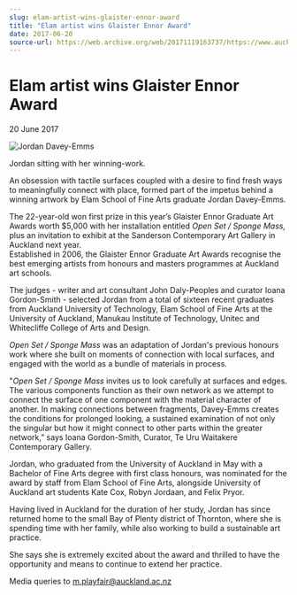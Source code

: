 ```yaml
---
slug: elam-artist-wins-glaister-ennor-award
title: "Elam artist wins Glaister Ennor Award"
date: 2017-06-20
source-url: https://web.archive.org/web/20171119163737/https://www.auckland.ac.nz/en/about/news-events-and-notices/news/news-2017/06/elam-artist-wins-glaister-ennor-award.html
---
```

Elam artist wins Glaister Ennor Award
=====================================

20 June 2017

![Jordan Davey-Emms](https://www.auckland.ac.nz/en/about/news-events-and-notices/news/news-2017/06/elam-artist-wins-glaister-ennor-award/_jcr_content/par/textimage/image.img.jpg/1498010051985.jpg "Jordan Davey-Emms")

Jordan sitting with her winning-work.

An obsession with tactile surfaces coupled with a desire to find fresh ways to meaningfully connect with place, formed part of the impetus behind a winning artwork by Elam School of Fine Arts graduate Jordan Davey-Emms.  
  
The 22-year-old won first prize in this year’s Glaister Ennor Graduate Art Awards worth $5,000 with her installation entitled _Open Set / Sponge Mass,_ plus an invitation to exhibit at the Sanderson Contemporary Art Gallery in Auckland next year.  
Established in 2006, the Glaister Ennor Graduate Art Awards recognise the best emerging artists from honours and masters programmes at Auckland art schools.  
  
The judges - writer and art consultant John Daly-Peoples and curator Ioana Gordon-Smith - selected Jordan from a total of sixteen recent graduates from Auckland University of Technology, Elam School of Fine Arts at the University of Auckland, Manukau Institute of Technology, Unitec and Whitecliffe College of Arts and Design.

_Open Set / Sponge Mass_ was an adaptation of Jordan's previous honours work where she built on moments of connection with local surfaces, and engaged with the world as a bundle of materials in process.

"_Open Set / Sponge Mass_ invites us to look carefully at surfaces and edges. The various components function as their own network as we attempt to connect the surface of one component with the material character of another. In making connections between fragments, Davey-Emms creates the conditions for prolonged looking, a sustained examination of not only the singular but how it might connect to other parts within the greater network,” says Ioana Gordon-Smith, Curator, Te Uru Waitakere Contemporary Gallery.

Jordan, who graduated from the University of Auckland in May with a Bachelor of Fine Arts degree with first class honours, was nominated for the award by staff from Elam School of Fine Arts, alongside University of Auckland art students Kate Cox, Robyn Jordaan, and Felix Pryor.

Having lived in Auckland for the duration of her study, Jordan has since returned home to the small Bay of Plenty district of Thornton, where she is spending time with her family, while also working to build a sustainable art practice.  
  
She says she is extremely excited about the award and thrilled to have the opportunity and means to continue to extend her practice.    
  
Media queries to [m.playfair@auckland.ac.nz](mailto:m.playfair@auckland.ac.nz)